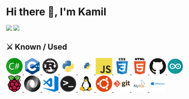 # Hi there 👋, I'm Kamil

<img src="https://github-readme-stats.vercel.app/api?username=Agil-Dev&count_private=false&show_icons=true&theme=radical" />
<img src="https://github-readme-stats.vercel.app/api/top-langs/?username=Agil-Dev&count_private=true&show_icons=true&theme=radical&layout=compact" />

## ⚔️ Known / Used
<div>
  <a href="https://docs.microsoft.com/en-us/dotnet/csharp/" title="C#">
    <img width="45" src="https://raw.githubusercontent.com/github/explore/master/topics/csharp/csharp.png" alt="C#">
  </a>
  <a href="https://isocpp.org/" title="C++">
    <img width="45" src="https://raw.githubusercontent.com/github/explore/master/topics/cpp/cpp.png" alt="C++">
  </a>
  <a href="https://www.rust-lang.org/" title="Rust">
    <img width="45" src="https://raw.githubusercontent.com/github/explore/master/topics/rust/rust.png" alt="Rust">
  </a>
  <a href="https://www.python.org/" title="Python">
    <img width="45" src="https://raw.githubusercontent.com/github/explore/master/topics/python/python.png" alt="Python">
  </a>
  <a href="https://pypi.org/project/pip/" title="Pip">
    <img width="45" src="https://raw.githubusercontent.com/github/explore/master/topics/pip/pip.png" alt="Pip">
  </a>
  <a href="https://developer.mozilla.org/en-US/docs/Web/JavaScript" title="Javascript">
    <img width="45" src="https://raw.githubusercontent.com/github/explore/master/topics/javascript/javascript.png" alt="JavaScript">
  </a>
  <a href="https://developer.mozilla.org/en-US/docs/Web/CSS" title="CSS">
    <img width="45" src="https://raw.githubusercontent.com/github/explore/master/topics/css/css.png" alt="CSS">
  </a>
  <a href="https://developer.mozilla.org/en-US/docs/Web/HTML" title="HTML">
    <img width="45" src="https://raw.githubusercontent.com/github/explore/master/topics/html/html.png" alt="HTML">
  </a>
  <a href="https://github.com/" title="GitHub">
    <img width="45" src="https://raw.githubusercontent.com/github/explore/master/topics/github/github.png" alt="GitHub">
  </a>
  <a href="https://www.arduino.cc/" title="Arduino">
    <img width="45" src="https://raw.githubusercontent.com/github/explore/master/topics/arduino/arduino.png" alt="Arduin">
  </a>
  <a href="https://www.raspberrypi.org/" title="Raspberry-Pi">
    <img width="45" src="https://raw.githubusercontent.com/github/explore/master/topics/raspberry-pi/raspberry-pi.png" alt="Raspberry-Pi">
  </a>
  <a href="https://www.json.org/" title="JSON">
    <img width="45" src="https://raw.githubusercontent.com/github/explore/master/topics/json/json.png" alt="JSON">
  </a>
  <a href="https://code.visualstudio.com/" title="VisualStudio-Code">
    <img width="45" src="https://raw.githubusercontent.com/github/explore/master/topics/visual-studio-code/visual-studio-code.png" alt="VisualStudio-Code">
  </a>
  <a href="#" title="Terminal">
    <img width="45" src="https://raw.githubusercontent.com/github/explore/master/topics/terminal/terminal.png" alt="Terminal">
  </a>
  <a href="https://www.linux.org/" title="Linux">
    <img width="45" src="https://raw.githubusercontent.com/github/explore/master/topics/linux/linux.png" alt="Linux">
  </a>
  <a href="https://ubuntu.com/" title="Ubuntu">
    <img width="45" src="https://raw.githubusercontent.com/github/explore/master/topics/ubuntu/ubuntu.png" alt="Ubuntu">
  </a>
  <a href="https://git-scm.com/" title="Git">
    <img width="45" src="https://raw.githubusercontent.com/github/explore/master/topics/git/git.png" alt="Git">
  </a>
  <a href="https://www.mysql.com/" title="MySQL">
    <img width="45" src="https://raw.githubusercontent.com/github/explore/master/topics/mysql/mysql.png" alt="MySQL">
  </a>
  <a href="https://www.microsoft.com/en-US/windows" title="Windows">
    <img width="45" src="https://raw.githubusercontent.com/github/explore/master/topics/windows/windows.png" alt="Windows">
  </a>
  <!--a href="" title="">
    <img width="45" src="https://raw.githubusercontent.com/github/explore/master/topics//.png" alt="">
  </a-->
</div>
